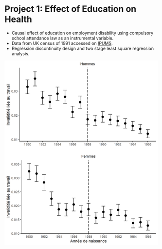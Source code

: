 
# Project 1: Effect of Education on Health

- Causal effect of education on employment disability using compulsory school attendance law as an instrumental variable.
- Data from UK census of 1991 accessed on [IPUMS](https://international.ipums.org/international/).
- Regression discontinuity design and two stage least square regression analysis. 

![](https://github.com/TristanBisson/Tristan_Portfolio/blob/main/images/ghgf.png)
